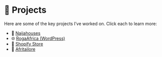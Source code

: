 # 📂 Projects  

Here are some of the key projects I’ve worked on. Click each to learn more:  

- 🏡 [Naijahouses](./naijahouses)  
- 🌐 [RogaAfrica (WordPress)](./rogaafrica)  
- 🛒 [Shopify Store](./shopify)  
- 🧵 [Afritailore](./afritailore)  
